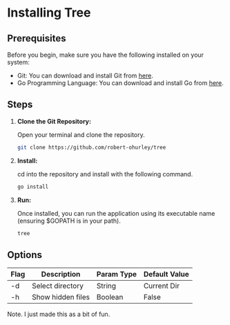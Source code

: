 
# Installing Tree

## Prerequisites

Before you begin, make sure you have the following installed on your system:

- Git: You can download and install Git from [here](https://git-scm.com/downloads).
- Go Programming Language: You can download and install Go from [here](https://golang.org/dl/).

## Steps

1. **Clone the Git Repository:**

   Open your terminal and clone the repository.

   ```bash
   git clone https://github.com/robert-ohurley/tree
   ```
2. **Install:**
   
   cd into the repository and install with the following command.


   ```bash
   go install
   ```
3. **Run:**
   
   Once installed, you can run the application using its executable name (ensuring $GOPATH is in your path).


   ```bash
   tree
   ```

## Options
| Flag  | Description             | Param Type | Default Value |
|-------|-------------------------|------------|---------------|
| -d    | Select directory        | String     | Current Dir   |
| -h    | Show hidden files       | Boolean    | False         |


Note. I just made this as a bit of fun.
